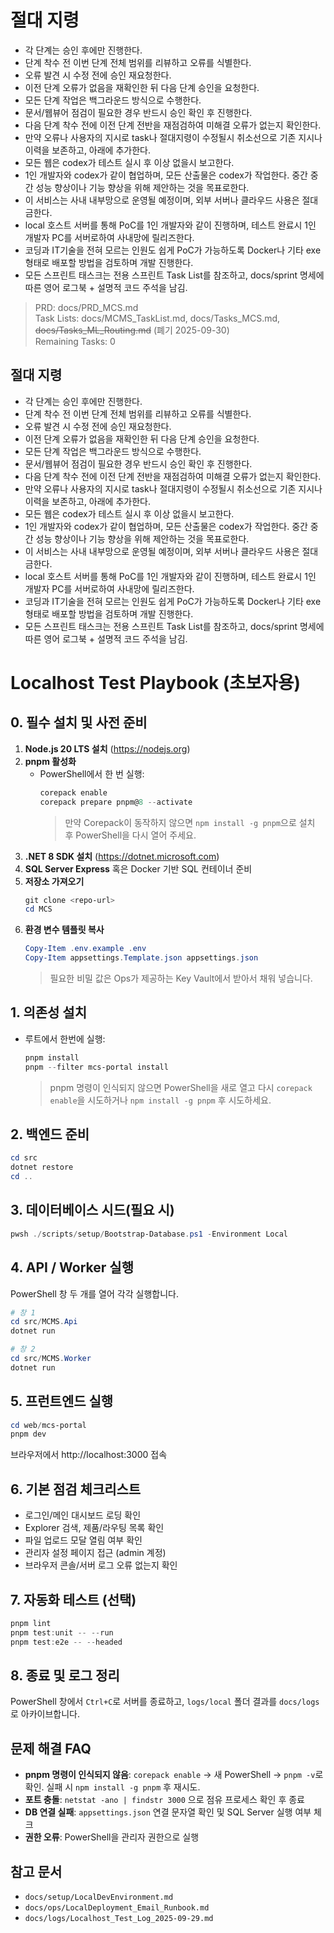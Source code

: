 # 절대 지령
- 각 단계는 승인 후에만 진행한다.
- 단계 착수 전 이번 단계 전체 범위를 리뷰하고 오류를 식별한다.
- 오류 발견 시 수정 전에 승인 재요청한다.
- 이전 단계 오류가 없음을 재확인한 뒤 다음 단계 승인을 요청한다.
- 모든 단계 작업은 백그라운드 방식으로 수행한다.
- 문서/웹뷰어 점검이 필요한 경우 반드시 승인 확인 후 진행한다.
- 다음 단계 착수 전에 이전 단계 전반을 재점검하여 미해결 오류가 없는지 확인한다.
- 만약 오류나 사용자의 지시로 task나 절대지령이 수정될시 취소선으로 기존 지시나 이력을 보존하고, 아래에 추가한다.
- 모든 웹은 codex가 테스트 실시 후 이상 없을시 보고한다.
- 1인 개발자와 codex가 같이 협업하며, 모든 산출물은 codex가 작업한다. 중간 중간 성능 향상이나 기능 향상을 위해 제안하는 것을 목표로한다.
- 이 서비스는 사내 내부망으로 운영될 예정이며, 외부 서버나 클라우드 사용은 절대 금한다.
- local 호스트 서버를 통해 PoC를 1인 개발자와 같이 진행하며, 테스트 완료시 1인 개발자 PC를 서버로하여 사내망에 릴리즈한다.
- 코딩과 IT기술을 전혀 모르는 인원도 쉽게 PoC가 가능하도록 Docker나 기타 exe 형태로 배포할 방법을 검토하며 개발 진행한다.
- 모든 스프린트 태스크는 전용 스프린트 Task List를 참조하고, docs/sprint 명세에 따른 영어 로그북 + 설명적 코드 주석을 남김.

> PRD: docs/PRD_MCS.md  
> Task Lists: docs/MCMS_TaskList.md, docs/Tasks_MCS.md, ~~docs/Tasks_ML_Routing.md~~ (폐기 2025-09-30)  
> Remaining Tasks: 0

## 절대 지령
- 각 단계는 승인 후에만 진행한다.
- 단계 착수 전 이번 단계 전체 범위를 리뷰하고 오류를 식별한다.
- 오류 발견 시 수정 전에 승인 재요청한다.
- 이전 단계 오류가 없음을 재확인한 뒤 다음 단계 승인을 요청한다.
- 모든 단계 작업은 백그라운드 방식으로 수행한다.
- 문서/웹뷰어 점검이 필요한 경우 반드시 승인 확인 후 진행한다.
- 다음 단계 착수 전에 이전 단계 전반을 재점검하여 미해결 오류가 없는지 확인한다.
- 만약 오류나 사용자의 지시로 task나 절대지령이 수정될시 취소선으로 기존 지시나 이력을 보존하고, 아래에 추가한다.
- 모든 웹은 codex가 테스트 실시 후 이상 없을시 보고한다.
- 1인 개발자와 codex가 같이 협업하며, 모든 산출물은 codex가 작업한다. 중간 중간 성능 향상이나 기능 향상을 위해 제안하는 것을 목표로한다.
- 이 서비스는 사내 내부망으로 운영될 예정이며, 외부 서버나 클라우드 사용은 절대 금한다.
- local 호스트 서버를 통해 PoC를 1인 개발자와 같이 진행하며, 테스트 완료시 1인 개발자 PC를 서버로하여 사내망에 릴리즈한다.
- 코딩과 IT기술을 전혀 모르는 인원도 쉽게 PoC가 가능하도록 Docker나 기타 exe 형태로 배포할 방법을 검토하며 개발 진행한다.
- 모든 스프린트 태스크는 전용 스프린트 Task List를 참조하고, docs/sprint 명세에 따른 영어 로그북 + 설명적 코드 주석을 남김.
# Localhost Test Playbook (초보자용)

## 0. 필수 설치 및 사전 준비
1. **Node.js 20 LTS 설치** (https://nodejs.org)
2. **pnpm 활성화**
   - PowerShell에서 한 번 실행:
     ```powershell
     corepack enable
     corepack prepare pnpm@8 --activate
     ```
     > 만약 Corepack이 동작하지 않으면 `npm install -g pnpm`으로 설치 후 PowerShell을 다시 열어 주세요.
3. **.NET 8 SDK 설치** (https://dotnet.microsoft.com)
4. **SQL Server Express** 혹은 Docker 기반 SQL 컨테이너 준비
5. **저장소 가져오기**
   ```powershell
   git clone <repo-url>
   cd MCS
   ```
6. **환경 변수 템플릿 복사**
   ```powershell
   Copy-Item .env.example .env
   Copy-Item appsettings.Template.json appsettings.json
   ```
   > 필요한 비밀 값은 Ops가 제공하는 Key Vault에서 받아서 채워 넣습니다.

## 1. 의존성 설치
- 루트에서 한번에 실행:
  ```powershell
  pnpm install
  pnpm --filter mcs-portal install
  ```
  > pnpm 명령이 인식되지 않으면 PowerShell을 새로 열고 다시 `corepack enable`을 시도하거나 `npm install -g pnpm` 후 시도하세요.

## 2. 백엔드 준비
```powershell
cd src
dotnet restore
cd ..
```

## 3. 데이터베이스 시드(필요 시)
```powershell
pwsh ./scripts/setup/Bootstrap-Database.ps1 -Environment Local
```

## 4. API / Worker 실행
PowerShell 창 두 개를 열어 각각 실행합니다.
```powershell
# 창 1
cd src/MCMS.Api
dotnet run

# 창 2
cd src/MCMS.Worker
dotnet run
```

## 5. 프런트엔드 실행
```powershell
cd web/mcs-portal
pnpm dev
```
브라우저에서 http://localhost:3000 접속

## 6. 기본 점검 체크리스트
- 로그인/메인 대시보드 로딩 확인
- Explorer 검색, 제품/라우팅 목록 확인
- 파일 업로드 모달 열림 여부 확인
- 관리자 설정 페이지 접근 (admin 계정)
- 브라우저 콘솔/서버 로그 오류 없는지 확인

## 7. 자동화 테스트 (선택)
```powershell
pnpm lint
pnpm test:unit -- --run
pnpm test:e2e -- --headed
```

## 8. 종료 및 로그 정리
PowerShell 창에서 `Ctrl+C`로 서버를 종료하고, `logs/local` 폴더 결과를 `docs/logs`로 아카이브합니다.

## 문제 해결 FAQ
- **pnpm 명령이 인식되지 않음**: `corepack enable` → 새 PowerShell → `pnpm -v`로 확인. 실패 시 `npm install -g pnpm` 후 재시도.
- **포트 충돌**: `netstat -ano | findstr 3000` 으로 점유 프로세스 확인 후 종료
- **DB 연결 실패**: `appsettings.json` 연결 문자열 확인 및 SQL Server 실행 여부 체크
- **권한 오류**: PowerShell을 관리자 권한으로 실행

## 참고 문서
- `docs/setup/LocalDevEnvironment.md`
- `docs/ops/LocalDeployment_Email_Runbook.md`
- `docs/logs/Localhost_Test_Log_2025-09-29.md`

